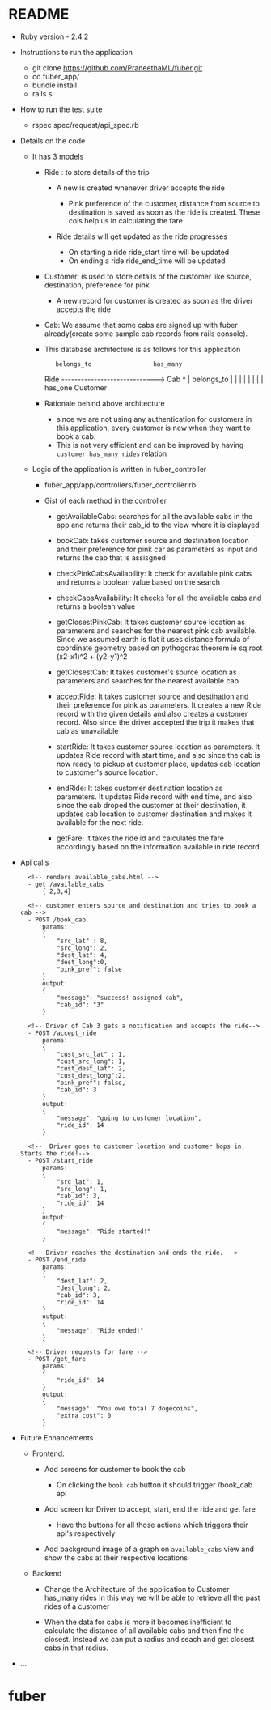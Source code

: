 
# README

* Ruby version  - 2.4.2

* Instructions to run the application
	- git clone https://github.com/PraneethaML/fuber.git
	- cd fuber_app/
	- bundle install
	- rails s 

* How to run the test suite
	-  rspec spec/request/api_spec.rb

* Details on the code 
		
	-  It has 3 models 
		- Ride : to store details of the trip 
			- A new is created whenever driver accepts the ride
				- Pink preference of the customer, distance from source to destination is saved as soon as the ride is created. These cols help us in calculating the fare

			- Ride details will get updated as the ride progresses
				- On starting a ride ride_start time will be updated
				- On ending a ride ride_end_time will be updated

		- Customer: is used to store details of the customer like source, destination, preference for pink
			- A new record for customer is created as soon as the driver accepts the ride

		- Cab: We assume that some cabs are signed up with fuber already(create some sample cab records from rails console).

		- This database architecture is as follows for this application


				 belongs_to 				has_many
			Ride -----------------------------> Cab 
			^
			| belongs_to
			|
			|
			|
			|
			|
			| 
			|
			| has_one
			Customer

		- Rationale behind above architecture
			- since we are not using any authentication for customers in this application, every customer is new when they want to book a cab. 
			- This is not very efficient and can be improved by having `customer has_many rides` relation

	- Logic of the application is written in fuber_controller
		- fuber_app/app/controllers/fuber_controller.rb

		- Gist of each method in the controller 
			- getAvailableCabs: searches for all the available cabs in the app and 		     				returns their cab_id to the view where it is displayed

			- bookCab: takes customer source and destination location and their        			   preference for pink car as  parameters as input and returns the 			   cab that is assisgned

		    - checkPinkCabsAvailability: It check for available pink cabs and returns a 							boolean value based on the search

		    - checkCabsAvailability: It checks for all the available cabs and returns a 						 boolean value

		    - getClosestPinkCab: It takes customer source location as parameters and 						 searches for the nearest pink cab available. Since we 						 assumed earth is flat it uses distance formula of 							 coordinate geometry based on pythogoras theorem ie 						 sq.root (x2-x1)^2 + (y2-y1)^2

		    - getClosestCab: It takes customer's source location as parameters and 						 searches for the nearest available cab

		    - acceptRide: It takes customer source and destination and their preference 			  for pink as parameters. It creates a new Ride record with the 			  given details and also creates a customer record. Also since 				  the driver accepted the trip it makes that cab as unavailable

		    - startRide: It takes customer source location as parameters. It updates Ride 			   record with start time, and also since the cab is now ready to   			 pickup at customer place, updates cab location to customer's 				 source location.

		    - endRide: It takes customer destination location as parameters. It updates 		   Ride record with end time, and also since the cab droped the 			   customer at their destination, it updates cab location to customer 			 destination and makes it available for the next ride. 

		    - getFare: It takes the ride id and calculates the fare accordingly based on 			the information available in ride record. 

* Api calls
		
		<!-- renders available_cabs.html -->
		- get /available_cabs 
			{ 2,3,4} 

		<!-- customer enters source and destination and tries to book a cab -->
		- POST /book_cab
			params: 
			{
				"src_lat" : 8,
				"src_long": 2,
				"dest_lat": 4,
				"dest_long":0,
				"pink_pref": false
			}
			output: 
			{
			    "message": "success! assigned cab",
			    "cab_id": "3"
			}

		<!-- Driver of Cab 3 gets a notification and accepts the ride-->
		- POST /accept_ride
			params:
			{
				"cust_src_lat" : 1,
				"cust_src_long": 1,
				"cust_dest_lat": 2,
				"cust_dest_long":2,
				"pink_pref": false,
				"cab_id": 3
			}
			output: 
			{
			    "message": "going to customer location",
			    "ride_id": 14
			}

		<!--  Driver goes to customer location and customer hops in. Starts the ride!-->
		- POST /start_ride
			params:
			{
				"src_lat": 1,
				"src_long": 1,
				"cab_id": 3,
				"ride_id": 14	
			}
			output:
			{
			    "message": "Ride started!"
			}

		<!-- Driver reaches the destination and ends the ride. -->
		- POST /end_ride
			params:
			{
				"dest_lat": 2,
				"dest_long": 2,
				"cab_id": 3,
				"ride_id": 14	
			}
			output:
			{
			    "message": "Ride ended!"
			}

		<!-- Driver requests for fare -->
		- POST /get_fare
			params:
			{
				"ride_id": 14
			}
			output:
			{
			    "message": "You owe total 7 dogecoins",
			    "extra_cost": 0
			}

* Future Enhancements 
	
	- Frontend:
		- Add screens for customer to book the cab
			- On clicking the `book cab` button it should trigger /book_cab api
		
		- Add screen for Driver to accept, start, end the ride and get fare 
			- Have the buttons for all those actions which triggers their api's respectively

		- Add background image of a graph on `available_cabs` view and show the cabs at their respective locations

	- Backend 
		- Change the Architecture of the application to 
			Customer has_many rides
			In this way we will be able to retrieve all the past rides of a customer 

		- When the data for cabs is more it becomes inefficient to calculate the distance of all available cabs and then find the closest. Instead we can put a radius and seach and get closest cabs in that radius.


* ...

# fuber
